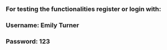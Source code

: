 

### For testing the functionalities register or login with:
### Username: Emily Turner
### Password: 123
